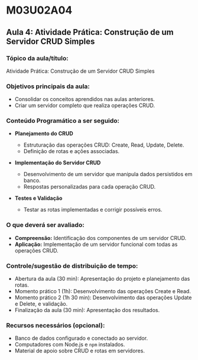 # **M03U02A04**

## **Aula 4: Atividade Prática: Construção de um Servidor CRUD Simples**

### **Tópico da aula/título:**

Atividade Prática: Construção de um Servidor CRUD Simples

### **Objetivos principais da aula:**

- Consolidar os conceitos aprendidos nas aulas anteriores.  
- Criar um servidor completo que realiza operações CRUD.  

### **Conteúdo Programático a ser seguido:**

- **Planejamento do CRUD**  
  - Estruturação das operações CRUD: Create, Read, Update, Delete.  
  - Definição de rotas e ações associadas.  

- **Implementação do Servidor CRUD**  
  - Desenvolvimento de um servidor que manipula dados persistidos em banco.  
  - Respostas personalizadas para cada operação CRUD.  

- **Testes e Validação**  
  - Testar as rotas implementadas e corrigir possíveis erros.  

### **O que deverá ser avaliado:**

- **Compreensão:** Identificação dos componentes de um servidor CRUD.  
- **Aplicação:** Implementação de um servidor funcional com todas as operações CRUD.  

### **Controle/sugestão de distribuição de tempo:**

- Abertura da aula (30 min): Apresentação do projeto e planejamento das rotas.  
- Momento prático 1 (1h): Desenvolvimento das operações Create e Read.  
- Momento prático 2 (1h 30 min): Desenvolvimento das operações Update e Delete, e validação.  
- Finalização da aula (30 min): Apresentação dos resultados.  

### **Recursos necessários (opcional):**

- Banco de dados configurado e conectado ao servidor.  
- Computadores com Node.js e `npm` instalados.  
- Material de apoio sobre CRUD e rotas em servidores.  
